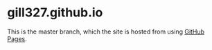 # gill327.github.io
This is the master branch, which the site is hosted from using [GitHub Pages](https://docs.github.com/en/pages).

